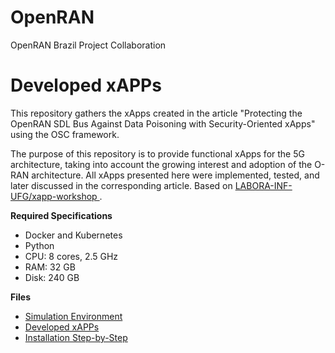 # OpenRAN

OpenRAN Brazil Project Collaboration

# Developed xAPPs

This repository gathers the xApps created in the article "Protecting the OpenRAN SDL Bus Against Data
Poisoning with Security-Oriented xApps" using the OSC framework.

The purpose of this repository is to provide functional xApps for the 5G architecture, taking into account the growing interest and adoption of the O-RAN architecture. All xApps presented here were implemented, tested, and later discussed in the corresponding article.
Based on [LABORA-INF-UFG/xapp-workshop ](https://github.com/LABORA-INF-UFG/xapp-workshop.git). 

**Required Specifications**
- Docker and Kubernetes
- Python
- CPU: 8 cores, 2.5 GHz
- RAM: 32 GB
- Disk: 240 GB

**Files**
- [Simulation Environment](Setup.md)
- [Developed xAPPs](Xapps)
- [Installation Step-by-Step](Build.md)
